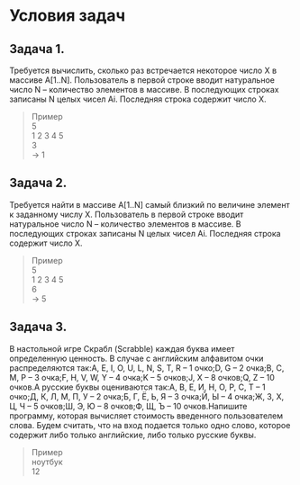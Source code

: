 # Условия задач

## Задача 1.
Требуется вычислить, сколько раз встречается некоторое число X в массиве A[1..N]. Пользователь в первой строке вводит натуральное число N – количество элементов в массиве. В последующих строках записаны N целых чисел Ai. Последняя строка содержит число X.  
>Пример  
5    
1 2 3 4 5  
3  
-> 1

## Задача 2.
Требуется найти в массиве A[1..N] самый близкий по величине элемент к заданному числу X. Пользователь в первой строке вводит натуральное число N – количество элементов в массиве. В последующих строках записаны N целых чисел Ai. Последняя строка содержит число X.  
>Пример  
5  
1 2 3 4 5  
6  
-> 5  

## Задача 3.
В настольной игре Скрабл (Scrabble) каждая буква имеет определенную ценность. В случае с английским алфавитом очки распределяются так:A, E, I, O, U, L, N, S, T, R – 1 очко;D, G – 2 очка;B, C, M, P – 3 очка;F, H, V, W, Y – 4 очка;K – 5 очков;J, X – 8 очков;Q, Z – 10 очков.А русские буквы оцениваются так:А, В, Е, И, Н, О, Р, С, Т – 1 очко;Д, К, Л, М, П, У – 2 очка;Б, Г, Ё, Ь, Я – 3 очка;Й, Ы – 4 очка;Ж, З, Х, Ц, Ч – 5 очков;Ш, Э, Ю – 8 очков;Ф, Щ, Ъ – 10 очков.Напишите программу, которая вычисляет стоимость введенного пользователем слова. Будем считать, что на вход подается только одно слово, которое содержит либо только английские, либо только русские буквы.  
>Пример  
ноутбук  
12  